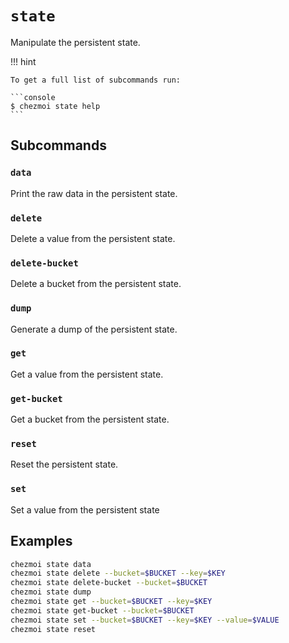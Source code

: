 # `state`

Manipulate the persistent state.

!!! hint

    To get a full list of subcommands run:

    ```console
    $ chezmoi state help
    ```

## Subcommands

### `data`

Print the raw data in the persistent state.

### `delete`

Delete a value from the persistent state.

### `delete-bucket`

Delete a bucket from the persistent state.

### `dump`

Generate a dump of the persistent state.

### `get`

Get a value from the persistent state.

### `get-bucket`

Get a bucket from the persistent state.

### `reset`

Reset the persistent state.

### `set`

Set a value from the persistent state

## Examples

```sh
chezmoi state data
chezmoi state delete --bucket=$BUCKET --key=$KEY
chezmoi state delete-bucket --bucket=$BUCKET
chezmoi state dump
chezmoi state get --bucket=$BUCKET --key=$KEY
chezmoi state get-bucket --bucket=$BUCKET
chezmoi state set --bucket=$BUCKET --key=$KEY --value=$VALUE
chezmoi state reset
```
